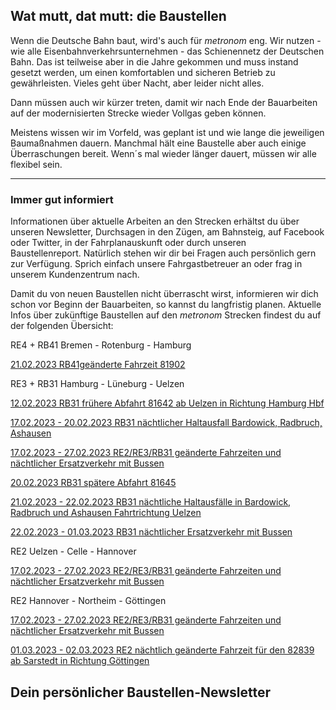 Wat mutt, dat mutt: die Baustellen
----------

Wenn die Deutsche Bahn baut, wird's auch für *metronom* eng.
Wir nutzen - wie alle Eisenbahnverkehrsunternehmen - das Schienennetz der Deutschen Bahn. Das ist teilweise aber in die Jahre gekommen und muss instand gesetzt werden, um einen komfortablen und sicheren Betrieb zu gewährleisten. Vieles geht über Nacht, aber leider nicht alles.

Dann müssen auch wir kürzer treten, damit wir nach Ende der Bauarbeiten auf der modernisierten Strecke wieder Vollgas geben können.

Meistens wissen wir im Vorfeld, was geplant ist und wie lange die jeweiligen Baumaßnahmen dauern. Manchmal hält eine Baustelle aber auch einige Überraschungen bereit. Wenn´s mal wieder länger dauert, müssen wir alle flexibel sein.

---

### Immer gut informiert ###

Informationen über aktuelle Arbeiten an den Strecken erhältst du über unseren Newsletter, Durchsagen in den Zügen, am Bahnsteig, auf Facebook oder Twitter, in der Fahrplanauskunft oder durch unseren Baustellenreport. Natürlich stehen wir dir bei Fragen auch persönlich gern zur Verfügung. Sprich einfach unsere Fahrgastbetreuer an oder frag in unserem Kundenzentrum nach.

Damit du von neuen Baustellen nicht überrascht wirst, informieren wir dich schon vor Beginn der Bauarbeiten, so kannst du langfristig planen. Aktuelle Infos über zukünftige Baustellen auf den *metronom* Strecken findest du auf der folgenden Übersicht:

RE4 + RB41 Bremen - Rotenburg - Hamburg

[21.02.2023 RB41geänderte Fahrzeit 81902](https://www.der-metronom.de/baustellen/rb41geaenderte-fahrzeit-81902/)

RE3 + RB31 Hamburg - Lüneburg - Uelzen

[12.02.2023 RB31 frühere Abfahrt 81642 ab Uelzen in Richtung Hamburg Hbf](https://www.der-metronom.de/baustellen/rb31-fruehere-abfahrt-81642-ab-uelzen-in-richtung-hamburg-hbf/)

[17.02.2023 - 20.02.2023 RB31 nächtlicher Haltausfall Bardowick, Radbruch, Ashausen](https://www.der-metronom.de/baustellen/rb31-naechtlicher-haltausfall-bardowick-radbruch-ashausen/)

[17.02.2023 - 27.02.2023 RE2/RE3/RB31 geänderte Fahrzeiten und nächtlicher Ersatzverkehr mit Bussen](https://www.der-metronom.de/baustellen/re2-re3-rb31-geaenderte-fahrzeiten-und-naechtlicher-ersatzverkehr-mit-bussen/)

[20.02.2023 RB31 spätere Abfahrt 81645](https://www.der-metronom.de/baustellen/rb31-spaetere-abfahrt-81645/)

[21.02.2023 - 22.02.2023 RB31 nächtliche Haltausfälle in Bardowick, Radbruch und Ashausen Fahrtrichtung Uelzen](https://www.der-metronom.de/baustellen/rb31-naechtliche-haltausfaelle-in-bardowick-radbruch-und-ashausen-fahrtrichtung-uelzen/)

[22.02.2023 - 01.03.2023 RB31 nächtlicher Ersatzverkehr mit Bussen](https://www.der-metronom.de/baustellen/rb31-naechtlicher-ersatzverkehr-mit-bussen/)

RE2 Uelzen - Celle - Hannover

[17.02.2023 - 27.02.2023 RE2/RE3/RB31 geänderte Fahrzeiten und nächtlicher Ersatzverkehr mit Bussen](https://www.der-metronom.de/baustellen/re2-re3-rb31-geaenderte-fahrzeiten-und-naechtlicher-ersatzverkehr-mit-bussen/)

RE2 Hannover - Northeim - Göttingen

[17.02.2023 - 27.02.2023 RE2/RE3/RB31 geänderte Fahrzeiten und nächtlicher Ersatzverkehr mit Bussen](https://www.der-metronom.de/baustellen/re2-re3-rb31-geaenderte-fahrzeiten-und-naechtlicher-ersatzverkehr-mit-bussen/)

[01.03.2023 - 02.03.2023 RE2 nächtlich geänderte Fahrzeit für den 82839 ab Sarstedt in Richtung Göttingen](https://www.der-metronom.de/baustellen/re2-naechtlich-geaenderte-fahrzeit-fuer-den-82839-ab-sarstedt-in-richtung-goettingen/)

Dein persönlicher Baustellen-Newsletter
----------
